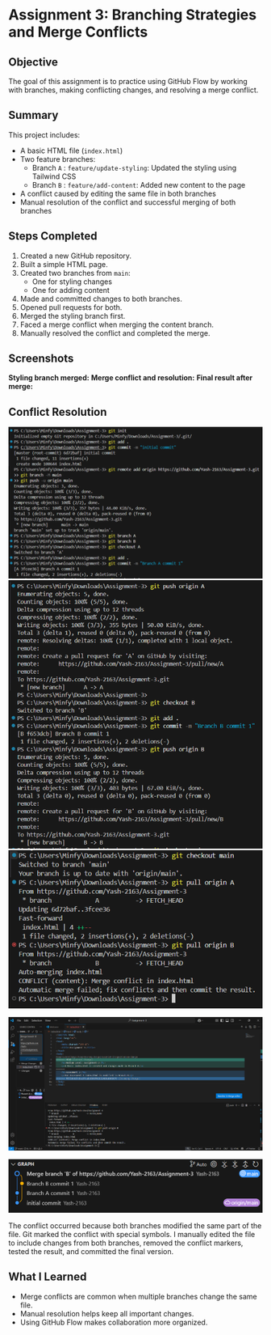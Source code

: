 # Assignment 3: Branching Strategies and Merge Conflicts

## Objective
The goal of this assignment is to practice using GitHub Flow by working with branches, making conflicting changes, and resolving a merge conflict.

## Summary
This project includes:
- A basic HTML file (`index.html`)
- Two feature branches:
  - Branch `A` : `feature/update-styling`: Updated the styling using Tailwind CSS
  - Branch `B` : `feature/add-content`: Added new content to the page
- A conflict caused by editing the same file in both branches
- Manual resolution of the conflict and successful merging of both branches

## Steps Completed
1. Created a new GitHub repository.
2. Built a simple HTML page.
3. Created two branches from `main`:
   - One for styling changes
   - One for adding content
4. Made and committed changes to both branches.
5. Opened pull requests for both.
6. Merged the styling branch first.
7. Faced a merge conflict when merging the content branch.
8. Manually resolved the conflict and completed the merge.

## Screenshots

**Styling branch merged:**
**Merge conflict and resolution:**
**Final result after merge:**
## Conflict Resolution
![](https://github.com/Yash-2163/Assignment-3/blob/main/SS-A3/Screenshot%202025-05-07%20035626.png)
![](https://github.com/Yash-2163/Assignment-3/blob/main/SS-A3/Screenshot%202025-05-07%20035646.png)
![](https://github.com/Yash-2163/Assignment-3/blob/main/SS-A3/Screenshot%202025-05-07%20035658.png)

![](https://github.com/Yash-2163/Assignment-3/blob/main/SS-A3/Screenshot%202025-05-07%20035435.png)

![](https://github.com/Yash-2163/Assignment-3/blob/main/SS-A3/Screenshot%202025-05-07%20035546.png)

The conflict occurred because both branches modified the same part of the file. Git marked the conflict with special symbols. I manually edited the file to include changes from both branches, removed the conflict markers, tested the result, and committed the final version.

## What I Learned
- Merge conflicts are common when multiple branches change the same file.
- Manual resolution helps keep all important changes.
- Using GitHub Flow makes collaboration more organized.
